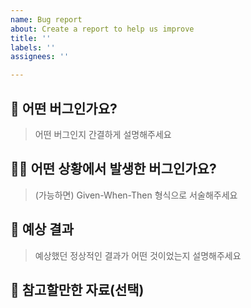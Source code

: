 ```yaml
---
name: Bug report
about: Create a report to help us improve
title: ''
labels: ''
assignees: ''

---
```


## 🐞 어떤 버그인가요?

> 어떤 버그인지 간결하게 설명해주세요

## 😶‍🌫️ 어떤 상황에서 발생한 버그인가요?

> (가능하면) Given-When-Then 형식으로 서술해주세요

## 🤔 예상 결과

> 예상했던 정상적인 결과가 어떤 것이었는지 설명해주세요

## 📖 참고할만한 자료(선택)
